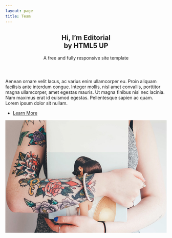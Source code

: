 ```yaml
---
layout: page
title: Team
---
```

<!-- Banner -->
  <section id="banner">
    <div class="content">
      <header>
        <h1>Hi, I’m Editorial<br />
        by HTML5 UP</h1>
        <p>A free and fully responsive site template</p>
      </header>
      <p>Aenean ornare velit lacus, ac varius enim ullamcorper eu. Proin aliquam facilisis ante interdum congue. Integer mollis, nisl amet convallis, porttitor magna ullamcorper, amet egestas mauris. Ut magna finibus nisi nec lacinia. Nam maximus erat id euismod egestas. Pellentesque sapien ac quam. Lorem ipsum dolor sit nullam.</p>
      <ul class="actions">
        <li><a href="#" class="button big">Learn More</a></li>
      </ul>
    </div>
    <span class="image object">
      <img src="assets/images/pic10.jpg" alt="" />
    </span>
  </section>
